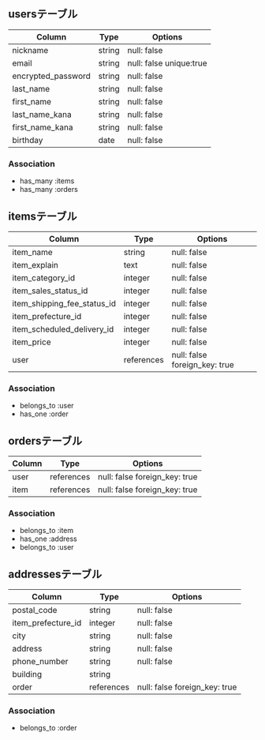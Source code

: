 ## usersテーブル

| Column                    | Type       | Options                |
| ------------------------- | ---------- | ---------------------- |
| nickname                  | string     | null: false            |
| email                     | string     | null: false unique:true|
| encrypted_password        | string     | null: false            |
| last_name                 | string     | null: false            |
| first_name                | string     | null: false            |
| last_name_kana            | string     | null: false            |
| first_name_kana           | string     | null: false            |
| birthday                  | date       | null: false            |


### Association
- has_many :items
- has_many :orders


## itemsテーブル

| Column                       | Type         | Options                      |
| ---------------------------- | ------------ | ---------------------------- |
| item_name                    | string       | null: false                  |
| item_explain                 | text         | null: false                  |
| item_category_id             | integer      | null: false                  |
| item_sales_status_id         | integer      | null: false                  |
| item_shipping_fee_status_id  | integer      | null: false                  |
| item_prefecture_id           | integer      | null: false                  |
| item_scheduled_delivery_id   | integer      | null: false                  |
| item_price                   | integer      | null: false                  |
| user                         | references   | null: false foreign_key: true|

### Association
- belongs_to :user
- has_one :order

## ordersテーブル

| Column         | Type         | Options                      |
| -------------- | ------------ | ---------------------------- |
| user           | references   | null: false foreign_key: true|
| item           | references   | null: false foreign_key: true|


### Association
- belongs_to :item
- has_one :address
- belongs_to :user

## addressesテーブル

| Column             | Type         | Options                      |
| -------------------| ------------ | ---------------------------- |
| postal_code        | string       | null: false                  |
| item_prefecture_id | integer      | null: false                  |
| city               | string       | null: false                  |
| address            | string       | null: false                  |
| phone_number       | string       | null: false                  |
| building           | string       |                              |
| order              | references   | null: false foreign_key: true|

### Association
- belongs_to :order